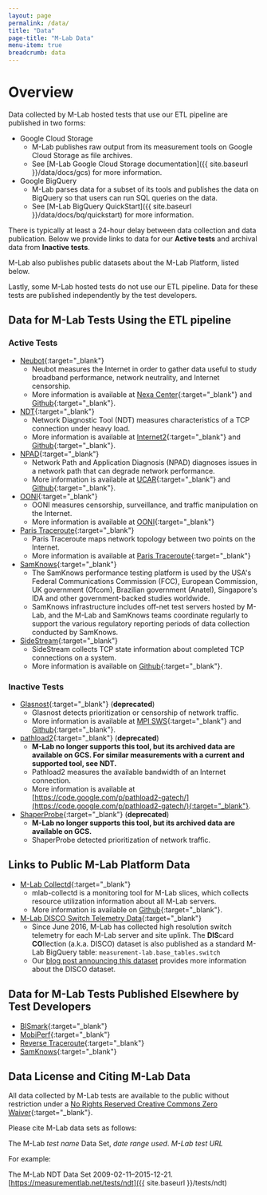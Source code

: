 ```yaml
---
layout: page
permalink: /data/
title: "Data"
page-title: "M-Lab Data"
menu-item: true
breadcrumb: data
---
```


# Overview

Data collected by M-Lab hosted tests that use our ETL pipeline are published in two forms:

* Google Cloud Storage
  * M-Lab publishes raw output from its measurement tools on Google Cloud Storage as file archives.
  * See [M-Lab Google Cloud Storage documentation]({{ site.baseurl }}/data/docs/gcs) for more information.
* Google BigQuery
  * M-Lab parses data for a subset of its tools and publishes the data on BigQuery so that users can run SQL queries on the data.
  * See [M-Lab BigQuery QuickStart]({{ site.baseurl }}/data/docs/bq/quickstart) for more information.

There is typically at least a 24-hour delay between data collection and data publication. Below we provide links to data for our **Active tests** and archival data from **Inactive tests**.

M-Lab also publishes public datasets about the M-Lab Platform, listed below.

Lastly, some M-Lab hosted tests do not use our ETL pipeline. Data for these tests are published independently by the test developers.

## Data for M-Lab Tests Using the ETL pipeline

### Active Tests

* [Neubot](https://console.developers.google.com/storage/browser/archive-measurement-lab/neubot/){:target="_blank"}
  * Neubot measures the Internet in order to gather data useful to study broadband performance, network neutrality, and Internet censorship.
  * More information is available at [Nexa Center](https://neubot.nexacenter.org/){:target="_blank"} and [Github](https://github.com/neubot){:target="_blank"}.
* [NDT](https://console.developers.google.com/storage/browser/archive-measurement-lab/ndt/){:target="_blank"}
  * Network Diagnostic Tool (NDT) measures characteristics of a TCP connection under heavy load.
  * More information is available at [Internet2](http://software.internet2.edu/ndt/){:target="_blank"} and [Github](https://github.com/ndt-project/ndt){:target="_blank"}.
* [NPAD](https://console.developers.google.com/storage/browser/archive-measurement-lab/npad/){:target="_blank"}
  * Network Path and Application Diagnosis (NPAD) diagnoses issues in a network path that can degrade network performance.
  * More information is available at [UCAR](https://web.archive.org/web/20180714140225/https://www.ucar.edu/npad/){:target="_blank"} and [Github](https://github.com/npad/npad){:target="_blank"}.
* [OONI](https://console.developers.google.com/storage/browser/archive-measurement-lab/ooni/){:target="_blank"}
  * OONI measures censorship, surveillance, and traffic manipulation on the Internet.
  * More information is available at [OONI](https://ooni.torproject.org/){:target="_blank"}
* [Paris Traceroute](https://console.developers.google.com/storage/browser/archive-measurement-lab/paris-traceroute/){:target="_blank"}
  * Paris Traceroute maps network topology between two points on the Internet.
  * More information is available at [Paris Traceroute](http://www.paris-traceroute.net/){:target="_blank"}
* [SamKnows](https://www.samknows.com/){:target="_blank"}
  * The SamKnows performance testing platform is used by the USA's Federal Communications Commission (FCC), European Commission, UK government (Ofcom), Brazilian government (Anatel), Singapore's IDA and other government-backed studies worldwide.
  * SamKnows infrastructure includes off-net test servers hosted by M-Lab, and the M-Lab and SamKnows teams coordinate regularly to support the various regulatory reporting periods of data collection conducted by SamKnows.
* [SideStream](https://console.developers.google.com/storage/browser/archive-measurement-lab/sidestream/){:target="_blank"}
  * SideStream collects TCP state information about completed TCP connections on a system.
  * More information is available on [Github](https://github.com/npad/sidestream){:target="_blank"}.

### Inactive Tests

* [Glasnost](https://console.developers.google.com/storage/browser/archive-measurement-lab/glasnost/){:target="_blank"} (**deprecated**)
  * Glasnost detects prioritization or censorship of network traffic.
  * More information is available at [MPI SWS](http://broadband.mpi-sws.org/transparency/bttest-mlab.php){:target="_blank"} and [Github](https://github.com/marcelscode/glasnost){:target="_blank"}.
* [pathload2](https://console.developers.google.com/storage/browser/archive-measurement-lab/pathload2/){:target="_blank"} (**deprecated**)
  * **M-Lab no longer supports this tool, but its archived data are available on GCS. For similar measurements with a current and supported tool, see NDT.**
  * Pathload2 measures the available bandwidth of an Internet connection.
  * More information is available at [https://code.google.com/p/pathload2-gatech/](https://code.google.com/p/pathload2-gatech/){:target="_blank"}.
* [ShaperProbe](https://console.developers.google.com/storage/browser/archive-measurement-lab/shaperprobe/){:target="_blank"} (**deprecated**)
  * **M-Lab no longer supports this tool, but its archived data are available on GCS.**
  * ShaperProbe detected prioritization of network traffic.

## Links to Public M-Lab Platform Data

* [M-Lab Collectd](https://console.developers.google.com/storage/browser/archive-measurement-lab/utilization/){:target="_blank"}
  * mlab-collectd is a monitoring tool for M-Lab slices, which collects resource utilization information about all M-Lab servers.
  * More information is available on [Github](https://github.com/m-lab/collectd-mlab){:target="_blank"}.
* [M-Lab DISCO Switch Telemetry Data](https://console.developers.google.com/storage/browser/archive-measurement-lab/switch/){:target="_blank"}
  * Since June 2016, M-Lab has collected high resolution switch telemetry for each M-Lab server and site uplink. The **DIS**card **CO**llection (a.k.a. DISCO) dataset is also published as a standard M-Lab BigQuery table: `measurement-lab.base_tables.switch`
  * Our [blog post announcing this dataset]({{site.baseurl}}/blog/disco-dataset/#new-disco-switch-telemetry-dataset) provides more information about the DISCO dataset.

## Data for M-Lab Tests Published Elsewhere by Test Developers

* [BISmark](http://uploads.projectbismark.net/){:target="_blank"}
* [MobiPerf](https://console.cloud.google.com/storage/browser/openmobiledata_public){:target="_blank"}
* [Reverse Traceroute](https://console.cloud.google.com/storage/browser/m-lab_revtr){:target="_blank"}
* [SamKnows](https://www.samknows.com/){:target="_blank"}

## Data License and Citing M-Lab Data

All data collected by M-Lab tests are available to the public without restriction under a [No Rights Reserved Creative Commons Zero Waiver](http://creativecommons.org/about/cc0){:target="_blank"}.

Please cite M-Lab data sets as follows:

The M-Lab *test name* Data Set, *date range used*. *M-Lab test URL*

For example:

The M-Lab NDT Data Set 2009-02-11–2015-12-21. [https://measurementlab.net/tests/ndt]({{ site.baseurl }}/tests/ndt)
